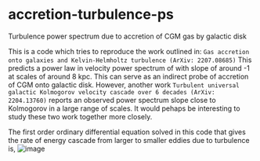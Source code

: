 # accretion-turbulence-ps
Turbulence power spectrum due to accretion of CGM gas by galactic disk

This is a code which tries to reproduce the work outlined in: ```Gas accretion onto galaxies and Kelvin-Helmholtz turbulence (ArXiv: 2207.08685)```
This predicts a power law in velocity power spectrum of with slope of around -1 at scales of around 8 kpc. This can serve as an indirect probe of accretion of CGM onto galactic disk. However, another work ```Turbulent universal galactic Kolmogorov velocity cascade over 6 decades (ArXiv: 2204.13760)``` reports an observed power spectrum slope close to Kolmogorov in a large range of scales. It would pehaps be interesting to study these two work together more closely.

The first order ordinary differential equation solved in this code that gives the rate of energy cascade from larger to smaller eddies due to turbulence is,
![image](https://user-images.githubusercontent.com/39578361/182537989-c6365bd7-400a-4369-b5e6-d93b2721a017.png)
